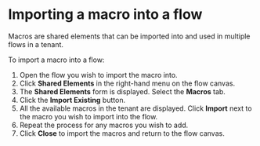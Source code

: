 # Importing a macro into a flow

<head>
  <meta name="guidename" content="Flow"/>
  <meta name="context" content="GUID-cc298b43-6f46-476d-8af9-27f33d4fc6e7"/>
</head>


Macros are shared elements that can be imported into and used in multiple flows in a tenant.

To import a macro into a flow:

1.  Open the flow you wish to import the macro into.
2.  Click **Shared Elements** in the right-hand menu on the flow canvas.
3.  The **Shared Elements** form is displayed. Select the **Macros** tab.
4.  Click the **Import Existing** button.
5.  All the available macros in the tenant are displayed. Click **Import** next to the macro you wish to import into the flow.
6.  Repeat the process for any macros you wish to add.
7.  Click **Close** to import the macros and return to the flow canvas.